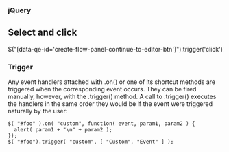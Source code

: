 ### jQuery

## Select and click
$("[data-qe-id='create-flow-panel-continue-to-editor-btn']").trigger('click')
    
### Trigger
Any event handlers attached with .on() or one of its shortcut methods are triggered when the corresponding event occurs. They can be fired manually, however, with the .trigger() method. A call to .trigger() executes the handlers in the same order they would be if the event were triggered naturally by the user:
```
$( "#foo" ).on( "custom", function( event, param1, param2 ) {
  alert( param1 + "\n" + param2 );
});
$( "#foo").trigger( "custom", [ "Custom", "Event" ] );

```

